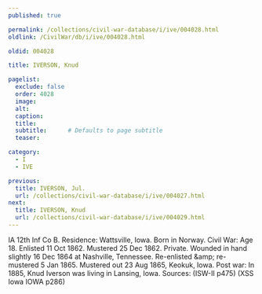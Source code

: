 ```yaml
---
published: true

permalink: /collections/civil-war-database/i/ive/004028.html
oldlink: /CivilWar/db/i/ive/004028.html

oldid: 004028

title: IVERSON, Knud

pagelist:
  exclude: false
  order: 4028
  image: 
  alt:
  caption:
  title:
  subtitle:      # Defaults to page subtitle
  teaser:

category: 
  - I 
  - IVE

previous:
  title: IVERSON, Jul.
  url: /collections/civil-war-database/i/ive/004027.html  
next:
  title: IVERSON, Knud
  url: /collections/civil-war-database/i/ive/004029.html   
---
```

IA 12th Inf Co B. Residence: Wattsville, Iowa. Born in Norway. Civil War: Age 18. Enlisted 11 Oct 1862. Mustered 25 Dec 1862. Private. Wounded in hand slightly 16 Dec 1864 at Nashville, Tennessee. Re-enlisted &amp;amp; re-mustered 5 Jan 1865. Mustered out 23 Aug 1865, Keokuk, Iowa. Post war: In 1885, Knud Iverson was living in Lansing, Iowa. Sources: (ISW-II p475) (XSS Iowa IOWA p286)